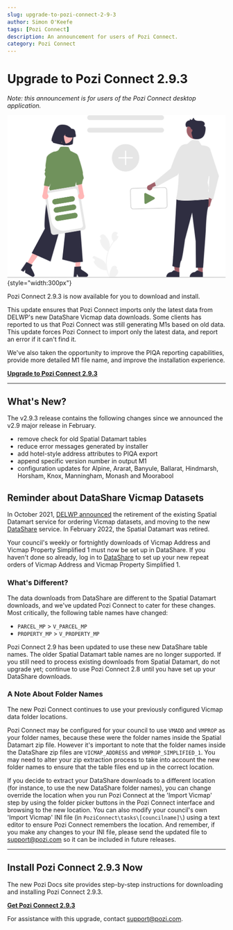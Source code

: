 ```yaml
---
slug: upgrade-to-pozi-connect-2-9-3
author: Simon O'Keefe
tags: [Pozi Connect]
description: An announcement for users of Pozi Connect.
category: Pozi Connect
---
```


# Upgrade to Pozi Connect 2.9.3

*Note: this announcement is for users of the Pozi Connect desktop application.*

![](/static/img/undraw/undraw_collaborating_re_l43g.svg){style="width:300px"}

Pozi Connect 2.9.3 is now available for you to download and install.

This update ensures that Pozi Connect imports only the latest data from DELWP's new DataShare Vicmap data downloads. Some clients has reported to us that Pozi Connect was still generating M1s based on old data. This update forces Pozi Connect to import only the latest data, and report an error if it can't find it.

We've also taken the opportunity to improve the PIQA reporting capabilities, provide more detailed M1 file name, and improve the installation experience.

**[Upgrade to Pozi Connect 2.9.3](/pozi-connect/installation.md)**

------

## What's New?

The v2.9.3 release contains the following changes since we announced the v2.9 major release in February.

- remove check for old Spatial Datamart tables
- reduce error messages generated by installer
- add hotel-style address attributes to PIQA export
- append specific version number in output M1
- configuration updates for Alpine, Ararat, Banyule, Ballarat, Hindmarsh, Horsham, Knox, Manningham, Monash and Moorabool

## Reminder about DataShare Vicmap Datasets

In October 2021, [DELWP announced](https://www.land.vic.gov.au/maps-and-spatial/maps-and-spatial-news/discover-victorian-spatial-data-with-new-datashare-platform) the retirement of the existing Spatial Datamart service for ordering Vicmap datasets, and moving to the new [DataShare](https://datashare.maps.vic.gov.au/) service. In February 2022, the Spatial Datamart was retired.

Your council's weekly or fortnightly downloads of Vicmap Address and Vicmap Property Simplified 1 must now be set up in DataShare. If you haven't done so already, log in to [DataShare](https://datashare.maps.vic.gov.au/) to set up your new repeat orders of Vicmap Address and Vicmap Property Simplified 1.

### What's Different?

The data downloads from DataShare are different to the Spatial Datamart downloads, and we've updated Pozi Connect to cater for these changes. Most critically, the following table names have changed:

- `PARCEL_MP` > `V_PARCEL_MP`
- `PROPERTY_MP` > `V_PROPERTY_MP`

Pozi Connect 2.9 has been updated to use these new DataShare table names. The older Spatial Datamart table names are no longer supported. If you still need to process existing downloads from Spatial Datamart, do not upgrade yet; continue to use Pozi Connect 2.8 until you have set up your DataShare downloads.

### A Note About Folder Names

The new Pozi Connect continues to use your previously configured Vicmap data folder locations.

Pozi Connect may be configured for your council to use `VMADD` and `VMPROP` as your folder names, because these were the folder names inside the Spatial Datamart zip file. However it's important to note that the folder names inside the DataShare zip files are `VICMAP_ADDRESS` and `VMPROP_SIMPLIFIED_1`. You may need to alter your zip extraction process to take into account the new folder names to ensure that the table files end up in the correct location.

If you decide to extract your DataShare downloads to a different location (for instance, to use the new DataShare folder names), you can change override the location when you run Pozi Connect at the 'Import Vicmap' step by using the folder picker buttons in the Pozi Connect interface and browsing to the new location. You can also modify your council's own 'Import Vicmap' INI file (in `PoziConnect\tasks\[councilname]\`) using a text editor to ensure Pozi Connect remembers the location. And remember, if you make any changes to your INI file, please send the updated file to support@pozi.com so it can be included in future releases.

------

## Install Pozi Connect 2.9.3 Now

The new Pozi Docs site provides step-by-step instructions for downloading and installing Pozi Connect 2.9.3.

**[Get Pozi Connect 2.9.3](/pozi-connect/installation.md)**

For assistance with this upgrade, contact support@pozi.com.
